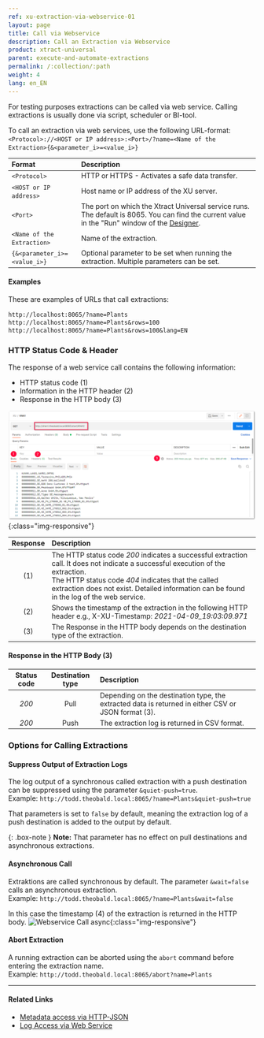 ```yaml
---
ref: xu-extraction-via-webservice-01
layout: page
title: Call via Webservice
description: Call an Extraction via Webservice
product: xtract-universal
parent: execute-and-automate-extractions
permalink: /:collection/:path
weight: 4
lang: en_EN
---
```


For testing purposes extractions can be called via web service.
Calling extractions is usually done via script, scheduler or BI-tool. 

To call an extraction via web services, use the following URL-format: `<Protocol>://<HOST or IP address>:<Port>/?name=<Name of the Extraction>{&<parameter_i>=<value_i>}`

 Format | Description
:----------- | :------------
`<Protocol>` | HTTP or HTTPS - Activates a safe data transfer.
`<HOST or IP address>` | Host name or IP address of the XU server.
`<Port>` | The port on which the Xtract Universal service runs. The default is 8065. You can find the current value in the "Run" window of the [Designer](../getting-started/run-an-extraction#run-extraction).
`<Name of the Extraction>` | Name of the extraction.
`{&<parameter_i>=<value_i>}` | Optional parameter to be set when running the extraction. Multiple parameters can be set.

#### Examples
These are examples of URLs that call extractions:
```
http://localhost:8065/?name=Plants
http://localhost:8065/?name=Plants&rows=100
http://localhost:8065/?name=Plants&rows=100&lang=EN
```

### HTTP Status Code & Header
The response of a web service call contains the following information:
- HTTP status code (1)
- Information in the HTTP header (2)
- Response in the HTTP body (3)

![Webservice Call pull](/img/content/xu/automation/webservice/xu_call_webservice_csv.png){:class="img-responsive"}

Response | Description
:----------:| :------------
 (1) | The HTTP status code *200* indicates a successful extraction call. It does not indicate a successful execution of the extraction. <br> The HTTP status code *404* indicates that the called extraction does not exist. Detailed information can be found in the log of the web service.
 (2) | Shows the timestamp of the extraction in the following HTTP header e.g., X-XU-Timestamp: *2021-04-09_19:03:09.971*
 (3) | The Response in the HTTP body depends on the destination type of the extraction. 

#### Response in the HTTP Body (3)

Status code | Destination type | Description
:----------: | :-----------: | :-----
*200* | Pull | Depending on the destination type, the extracted data is returned in either CSV or JSON format (3).
*200* | Push | The extraction log is returned in CSV format.

### Options for Calling Extractions

#### Suppress Output of Extraction Logs
The log output of a synchronous called extraction with a push destination can be suppressed using the parameter `&quiet-push=true`.<br>
Example: `http://todd.theobald.local:8065/?name=Plants&quiet-push=true`

That parameters is set to `false` by default, meaning the extraction log of a push destination is added to the output by default. 

{: .box-note }
**Note:** That parameter has no effect on pull destinations and asynchronous extractions.

#### Asynchronous Call
Extraktions are called synchronous by default. The parameter `&wait=false` calls an asynchronous extraction.<br> 
Example: `http://todd.theobald.local:8065/?name=Plants&wait=false`

In this case the timestamp (4) of the extraction is returned in the HTTP body.
![Webservice Call async](/img/content/xu/automation/webservice/xu_call_webservice_push_asynch.png){:class="img-responsive"}

#### Abort Extraction
A running extraction can be aborted using the `abort` command before entering the extraction name.<br>
Example: `http://todd.theobald.local:8065/abort?name=Plants`

****
#### Related Links
- [Metadata access via HTTP-JSON](../advanced-techniques/metadata-access-via-http-json)
- [Log Access via Web Service](../logging/logging-access-via-http)

